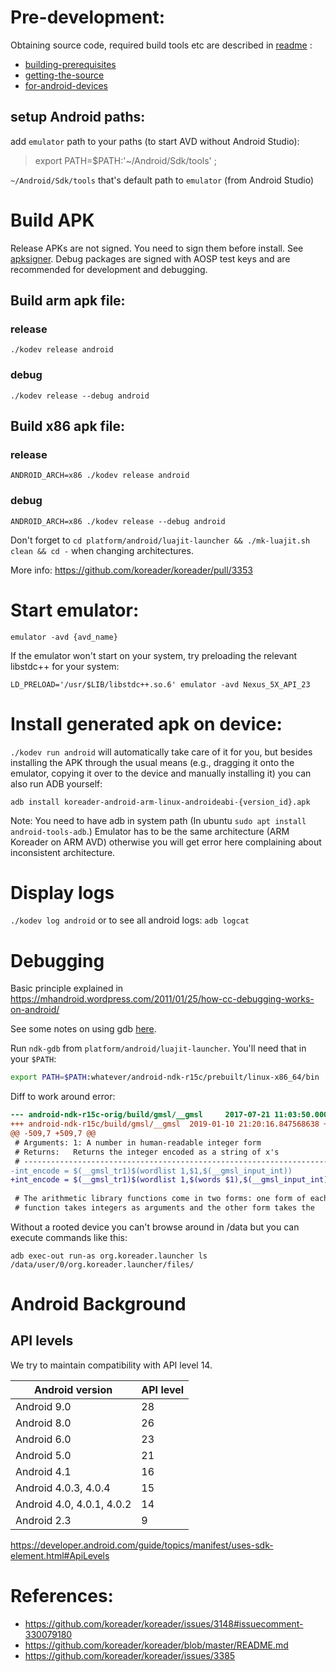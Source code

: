 # Pre-development:
Obtaining source code, required build tools etc are described in [readme](https://github.com/koreader/koreader/blob/master/README.md) :

* [building-prerequisites](https://github.com/koreader/koreader/blob/master/README.md#building-prerequisites)
* [getting-the-source](https://github.com/koreader/koreader/blob/master/README.md#getting-the-source)
* [for-android-devices](https://github.com/koreader/koreader/blob/master/README.md#for-android-devices)

## setup Android paths:
add `emulator` path to your paths (to start AVD without Android Studio):
> export PATH=$PATH:'~/Android/Sdk/tools' ; 

`~/Android/Sdk/tools` that's default path to `emulator` (from Android Studio)

# Build APK

Release APKs are not signed. You need to sign them before install. See [apksigner](https://developer.android.com/studio/command-line/apksigner). Debug packages are signed with AOSP test keys and are recommended for development and debugging.

## Build arm apk file:

### release
`./kodev release android`

### debug
`./kodev release --debug android`

## Build x86 apk file:

### release
`ANDROID_ARCH=x86 ./kodev release android`

### debug
`ANDROID_ARCH=x86 ./kodev release --debug android`

Don't forget to `cd platform/android/luajit-launcher && ./mk-luajit.sh clean && cd -` when changing architectures.

More info: https://github.com/koreader/koreader/pull/3353

# Start emulator:
```
emulator -avd {avd_name}
```
If the emulator won't start on your system, try preloading the relevant libstdc++ for your system:
```
LD_PRELOAD='/usr/$LIB/libstdc++.so.6' emulator -avd Nexus_5X_API_23
```


# Install generated apk on device:
`./kodev run android` will automatically take care of it for you, but besides installing the APK through the usual means (e.g., dragging it onto the emulator, copying it over to the device and manually installing it) you can also run ADB yourself:

```
adb install koreader-android-arm-linux-androideabi-{version_id}.apk
```

Note: You need to have adb in system path (In ubuntu `sudo apt install android-tools-adb`.)
Emulator has to be the same architecture (ARM Koreader on ARM AVD) otherwise you will get error here complaining about inconsistent architecture.

# Display logs
`./kodev log android`
or to see all android logs:
`adb logcat`

# Debugging

Basic principle explained in https://mhandroid.wordpress.com/2011/01/25/how-cc-debugging-works-on-android/

See some notes on using gdb [here](https://github.com/koreader/koreader/issues/3385#issuecomment-453240707).

Run `ndk-gdb` from `platform/android/luajit-launcher`. You'll need that in your `$PATH`:

```sh
export PATH=$PATH:whatever/android-ndk-r15c/prebuilt/linux-x86_64/bin
```

Diff to work around error:
```diff
--- android-ndk-r15c-orig/build/gmsl/__gmsl     2017-07-21 11:03:50.000000000 +0200
+++ android-ndk-r15c/build/gmsl/__gmsl  2019-01-10 21:20:16.847568638 +0100
@@ -509,7 +509,7 @@
 # Arguments: 1: A number in human-readable integer form
 # Returns:   Returns the integer encoded as a string of x's
 # ----------------------------------------------------------------------------
-int_encode = $(__gmsl_tr1)$(wordlist 1,$1,$(__gmsl_input_int))
+int_encode = $(__gmsl_tr1)$(wordlist 1,$(words $1),$(__gmsl_input_int))
 
 # The arithmetic library functions come in two forms: one form of each
 # function takes integers as arguments and the other form takes the
```

Without a rooted device you can't browse around in /data but you can execute commands like this:
```
adb exec-out run-as org.koreader.launcher ls /data/user/0/org.koreader.launcher/files/
```

# Android Background

## API levels

We try to maintain compatibility with API level 14.

Android version | API level
--- | ---
Android 9.0 | 28
Android 8.0 | 26
Android 6.0 | 23
Android 5.0 | 21
Android 4.1 | 16
Android 4.0.3, 4.0.4| 15
Android 4.0, 4.0.1, 4.0.2 | 14
Android 2.3 | 9

https://developer.android.com/guide/topics/manifest/uses-sdk-element.html#ApiLevels

# References:
* https://github.com/koreader/koreader/issues/3148#issuecomment-330079180
* https://github.com/koreader/koreader/blob/master/README.md
* https://github.com/koreader/koreader/issues/3385
